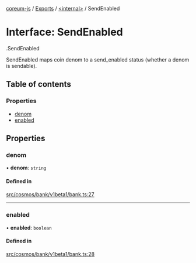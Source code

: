 [coreum-js](../README.md) / [Exports](../modules.md) / [<internal\>](../modules/internal_.md) / SendEnabled

# Interface: SendEnabled

[<internal>](../modules/internal_.md).SendEnabled

SendEnabled maps coin denom to a send_enabled status (whether a denom is
sendable).

## Table of contents

### Properties

- [denom](internal_.SendEnabled.md#denom)
- [enabled](internal_.SendEnabled.md#enabled)

## Properties

### denom

• **denom**: `string`

#### Defined in

[src/cosmos/bank/v1beta1/bank.ts:27](https://github.com/PulsaraIO/coreum-js/blob/63824e3/src/cosmos/bank/v1beta1/bank.ts#L27)

___

### enabled

• **enabled**: `boolean`

#### Defined in

[src/cosmos/bank/v1beta1/bank.ts:28](https://github.com/PulsaraIO/coreum-js/blob/63824e3/src/cosmos/bank/v1beta1/bank.ts#L28)
